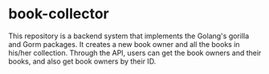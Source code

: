 # book-collector
This repository is a backend system that implements the Golang's gorilla and Gorm packages.
It creates a new book owner and all the books in his/her collection.
Through the API, users can get the book owners and their books, and also get book owners by their ID.
